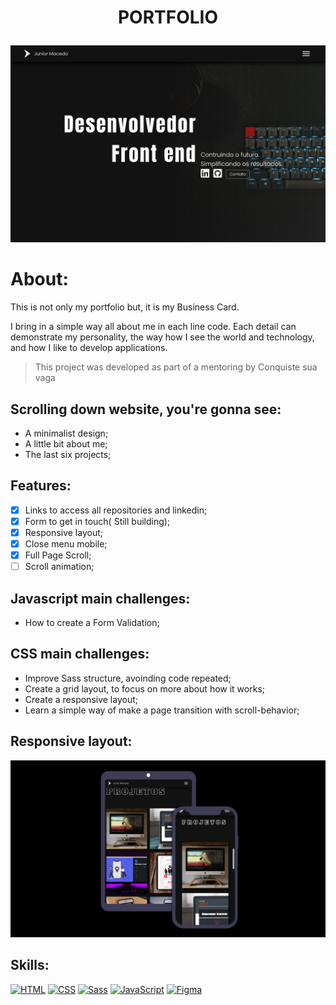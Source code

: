 # <p align="center"> PORTFOLIO</p>

<p align="center">
  <img src="portfolio.png" width="750px">
</p>

# About:
This is not only my portfolio but, it is my Business Card.

I bring in a simple way all about me in each line code. Each detail can demonstrate my personality, the way how I see the world and technology, and how I like to develop applications.

> This project was developed as part of a mentoring by Conquiste sua vaga

## Scrolling down website, you're gonna see: 
- A minimalist design;
- A little bit about me;
- The last six projects;

## Features:
- [x] Links to access all repositories and linkedin;
- [x] Form to get in touch( Still building);
- [x] Responsive layout;
- [x] Close menu mobile;
- [x] Full Page Scroll;
- [ ] Scroll animation;

## Javascript main challenges:
- How to create a Form Validation;

## CSS main challenges:

- Improve Sass structure, avoinding code repeated;
- Create a grid layout, to focus on more about how it works;
- Create a responsive layout;
- Learn a simple way of make a page transition with scroll-behavior;

## Responsive layout:
<p align="center">
  <img src="responsive.png" width="750px">
</p>
  
## Skills:

[![HTML](https://img.shields.io/badge/HTML-red?style=for-the-badge&logo=HTML5&labelColor=black)](https://github.com/JuniorMacedo91)
[![CSS](https://img.shields.io/badge/CSS3-blue?style=for-the-badge&logo=CSS3&labelColor=black)](https://github.com/JuniorMacedo91)
[![Sass](https://img.shields.io/badge/Sass-pink?style=for-the-badge&logo=sass&labelColor=black)](https://github.com/JuniorMacedo91)
[![JavaScript](https://img.shields.io/badge/javascript-yellow?style=for-the-badge&logo=javascript&labelColor=black)](https://github.com/JuniorMacedo91)
[![Figma](https://img.shields.io/badge/figma-teal?style=for-the-badge&logo=figma&labelColor=black)](https://github.com/JuniorMacedo91)
